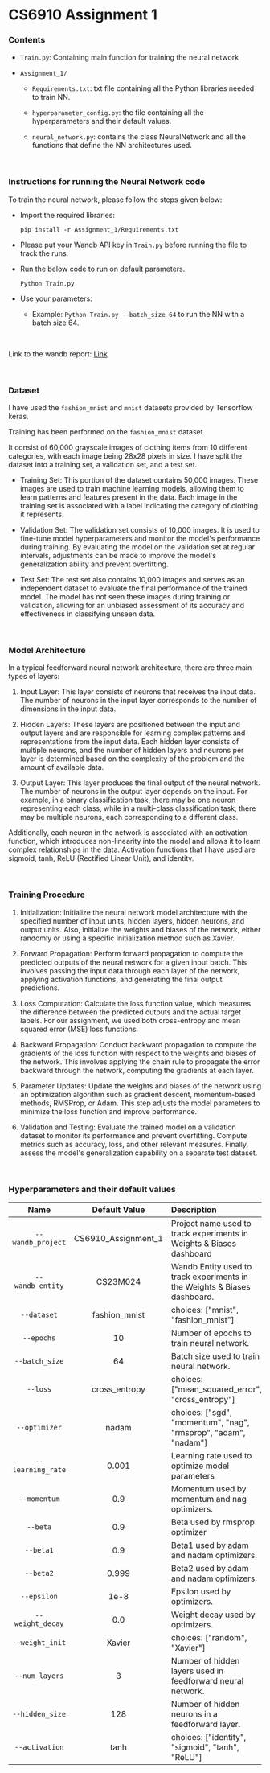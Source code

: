 # CS6910 Assignment 1

### Contents
- `Train.py`: Containing main function for training the neural network
  
- `Assignment_1/`
  
  - `Requirements.txt`: txt file containing all the Python libraries needed to train NN.
    
  - `hyperparameter_config.py`: the file containing all the hyperparameters and their default values.
    
  - `neural_network.py`: contains the class NeuralNetwork and all the functions that define the NN architectures used.

<br>

### Instructions for running the Neural Network code
To train the neural network, please follow the steps given below:

- Import the required libraries:
   ```
   pip install -r Assignment_1/Requirements.txt

- Please put your Wandb API key in `Train.py` before running the file to track the runs.

   
- Run the below code to run on default parameters.
   ```
   Python Train.py
   
- Use your parameters:
    - Example: `Python Train.py --batch_size 64` to run the NN with a batch size 64.

<br>

Link to the wandb report: [Link](https://api.wandb.ai/links/cs23m024-gaurav/uqtf06z1)

<br>

### Dataset

I have used the `fashion_mnist` and `mnist` datasets provided by Tensorflow keras.

Training has been performed on the `fashion_mnist` dataset.

It consist of 60,000 grayscale images of clothing items from 10 different categories, with each image being 28x28 pixels in size. I have split the dataset into a training set, a validation set, and a test set.

- Training Set: This portion of the dataset contains 50,000 images. These images are used to train machine learning models, allowing them to learn patterns and features present in the data. Each image in the training set is associated with a label indicating the category of clothing it represents.

- Validation Set: The validation set consists of 10,000 images. It is used to fine-tune model hyperparameters and monitor the model's performance during training. By evaluating the model on the validation set at regular intervals, adjustments can be made to improve the model's generalization ability and prevent overfitting.

- Test Set: The test set also contains 10,000 images and serves as an independent dataset to evaluate the final performance of the trained model. The model has not seen these images during training or validation, allowing for an unbiased assessment of its accuracy and effectiveness in classifying unseen data.

<br>

### Model Architecture

In a typical feedforward neural network architecture, there are three main types of layers:

1. Input Layer: This layer consists of neurons that receives the input data. The number of neurons in the input layer corresponds to the number of dimensions in the input data.

2. Hidden Layers: These layers are positioned between the input and output layers and are responsible for learning complex patterns and representations from the input data. Each hidden layer consists of multiple neurons, and the number of hidden layers and neurons per layer is determined based on the complexity of the problem and the amount of available data.

3. Output Layer: This layer produces the final output of the neural network. The number of neurons in the output layer depends on the input. For example, in a binary classification task, there may be one neuron representing each class, while in a multi-class classification task, there may be multiple neurons, each corresponding to a different class.

Additionally, each neuron in the network is associated with an activation function, which introduces non-linearity into the model and allows it to learn complex relationships in the data. Activation functions that I have used are sigmoid, tanh, ReLU (Rectified Linear Unit), and identity.

<br>

### Training Procedure

1. Initialization: Initialize the neural network model architecture with the specified number of input units, hidden layers, hidden neurons, and output units. Also, initialize the weights and biases of the network, either randomly or using a specific initialization method such as Xavier.

2. Forward Propagation: Perform forward propagation to compute the predicted outputs of the neural network for a given input batch. This involves passing the input data through each layer of the network, applying activation functions, and generating the final output predictions.

3. Loss Computation: Calculate the loss function value, which measures the difference between the predicted outputs and the actual target labels. For our assignment, we used both cross-entropy and mean squared error (MSE) loss functions.

4. Backward Propagation: Conduct backward propagation to compute the gradients of the loss function with respect to the weights and biases of the network. This involves applying the chain rule to propagate the error backward through the network, computing the gradients at each layer.

5. Parameter Updates: Update the weights and biases of the network using an optimization algorithm such as gradient descent, momentum-based methods, RMSProp, or Adam. This step adjusts the model parameters to minimize the loss function and improve performance.

6. Validation and Testing: Evaluate the trained model on a validation dataset to monitor its performance and prevent overfitting. Compute metrics such as accuracy, loss, and other relevant measures. Finally, assess the model's generalization capability on a separate test dataset.

<br>

### Hyperparameters and their default values
| Name | Default Value | Description |
| :---: | :-------------: | :----------- |
| `--wandb_project` | CS6910_Assignment_1 | Project name used to track experiments in Weights & Biases dashboard |
| `--wandb_entity` | CS23M024  | Wandb Entity used to track experiments in the Weights & Biases dashboard. |
| `--dataset` | fashion_mnist | choices:  ["mnist", "fashion_mnist"] |
| `--epochs` | 10 |  Number of epochs to train neural network.|
| `--batch_size` | 64 | Batch size used to train neural network. | 
| `--loss` | cross_entropy | choices:  ["mean_squared_error", "cross_entropy"] |
| `--optimizer` | nadam | choices:  ["sgd", "momentum", "nag", "rmsprop", "adam", "nadam"] | 
| `--learning_rate` | 0.001 | Learning rate used to optimize model parameters | 
| `--momentum` | 0.9 | Momentum used by momentum and nag optimizers. |
| `--beta` | 0.9 | Beta used by rmsprop optimizer | 
| `--beta1` | 0.9 | Beta1 used by adam and nadam optimizers. | 
| `--beta2` | 0.999 | Beta2 used by adam and nadam optimizers. |
| `--epsilon` | 1e-8 | Epsilon used by optimizers. |
| `--weight_decay` | 0.0 | Weight decay used by optimizers. |
| `--weight_init` | Xavier | choices:  ["random", "Xavier"] | 
| `--num_layers` | 3 | Number of hidden layers used in feedforward neural network. | 
| `--hidden_size` | 128 | Number of hidden neurons in a feedforward layer. |
| `--activation` | tanh | choices:  ["identity", "sigmoid", "tanh", "ReLU"] |
<br>
